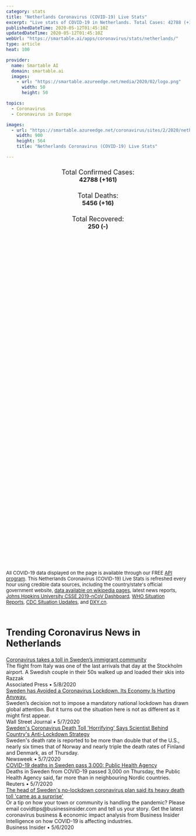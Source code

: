 ```yaml
---
category: stats
title: "Netherlands Coronavirus (COVID-19) Live Stats"
excerpt: "Live stats of COVID-19 in Netherlands. Total Cases: 42788 (+161), Deaths: 5456 (+16), Recoveries: 250(-)."
publishedDateTime: 2020-05-12T01:45:10Z
updatedDateTime: 2020-05-12T01:45:10Z
webUrl: "https://smartable.ai/apps/coronavirus/stats/netherlands/"
type: article
heat: 100

provider:
  name: Smartable AI
  domain: smartable.ai
  images:
    - url: "https://smartable.azureedge.net/media/2020/02/logo.png"
      width: 50
      height: 50

topics:
  - Coronavirus
  - Coronavirus in Europe

images:
  - url: "https://smartable.azureedge.net/coronavirus/sites/2/2020/netherlands.jpg"
    width: 900
    height: 564
    title: "Netherlands Coronavirus (COVID-19) Live Stats"

---
```

<div class="total-stats" style="text-align: center;">
    <h3>
	    <div style="font-size: 18px; font-weight: 400;">Total Confirmed Cases:</div>
	    42788 (<span class='red'>+161</span>)
    </h3>
    <h3>
	    <div style="font-size: 18px; font-weight: 400;">Total Deaths:</div>
	    5456 (<span class='red'>+16</span>)
    </h3>
    <h3>
	    <div style="font-size: 18px; font-weight: 400;">Total Recovered:</div>
	    250 (-)
    </h3>
</div>

<script type="text/javascript" src="https://www.gstatic.com/charts/loader.js"></script>

<div id="time_series_chart" style="width: 100%; height: 400px;"></div>
<script type="text/javascript">
  google.charts.load('current', {'packages':['corechart']});
  google.charts.setOnLoadCallback(drawChart);
  function drawChart() {
    var data = google.visualization.arrayToDataTable([
      ['Date', 'Total Cases', 'Total Deaths', 'Total Recovered'],
      ['1/22/2020', 0, 0, 0],['1/23/2020', 0, 0, 0],['1/24/2020', 0, 0, 0],['1/25/2020', 0, 0, 0],['1/26/2020', 0, 0, 0],['1/27/2020', 0, 0, 0],['1/28/2020', 0, 0, 0],['1/29/2020', 0, 0, 0],['1/30/2020', 0, 0, 0],['1/31/2020', 0, 0, 0],['2/1/2020', 0, 0, 0],['2/2/2020', 0, 0, 0],['2/3/2020', 0, 0, 0],['2/4/2020', 0, 0, 0],['2/5/2020', 0, 0, 0],['2/6/2020', 0, 0, 0],['2/7/2020', 0, 0, 0],['2/8/2020', 0, 0, 0],['2/9/2020', 0, 0, 0],['2/10/2020', 0, 0, 0],['2/11/2020', 0, 0, 0],['2/12/2020', 0, 0, 0],['2/13/2020', 0, 0, 0],['2/14/2020', 0, 0, 0],['2/15/2020', 0, 0, 0],['2/16/2020', 0, 0, 0],['2/17/2020', 0, 0, 0],['2/18/2020', 0, 0, 0],['2/19/2020', 0, 0, 0],['2/20/2020', 0, 0, 0],['2/21/2020', 0, 0, 0],['2/22/2020', 0, 0, 0],['2/23/2020', 0, 0, 0],['2/24/2020', 0, 0, 0],['2/25/2020', 0, 0, 0],['2/26/2020', 0, 0, 0],['2/27/2020', 1, 0, 0],['2/28/2020', 1, 0, 0],['2/29/2020', 6, 0, 0],['3/1/2020', 10, 0, 0],['3/2/2020', 18, 0, 0],['3/3/2020', 24, 0, 0],['3/4/2020', 38, 0, 0],['3/5/2020', 82, 0, 0],['3/6/2020', 128, 1, 0],['3/7/2020', 188, 1, 0],['3/8/2020', 265, 3, 0],['3/9/2020', 321, 3, 0],['3/10/2020', 382, 4, 0],['3/11/2020', 503, 5, 0],['3/12/2020', 614, 5, 2],['3/13/2020', 804, 10, 2],['3/14/2020', 959, 12, 2],['3/15/2020', 1135, 20, 2],['3/16/2020', 1413, 24, 2],['3/17/2020', 1705, 43, 2],['3/18/2020', 2051, 58, 2],['3/19/2020', 2460, 76, 2],['3/20/2020', 2994, 106, 2],['3/21/2020', 3631, 136, 2],['3/22/2020', 4204, 179, 2],['3/23/2020', 4749, 213, 2],['3/24/2020', 5560, 276, 2],['3/25/2020', 6412, 356, 3],['3/26/2020', 7431, 434, 3],['3/27/2020', 8603, 546, 3],['3/28/2020', 9762, 639, 3],['3/29/2020', 10866, 771, 250],['3/30/2020', 11750, 864, 250],['3/31/2020', 12595, 1039, 250],['4/1/2020', 13614, 1173, 250],['4/2/2020', 14697, 1339, 250],['4/3/2020', 15723, 1487, 250],['4/4/2020', 16627, 1651, 250],['4/5/2020', 17851, 1766, 250],['4/6/2020', 18803, 1867, 250],['4/7/2020', 19580, 2101, 250],['4/8/2020', 20549, 2248, 250],['4/9/2020', 21762, 2396, 250],['4/10/2020', 23097, 2511, 250],['4/11/2020', 24413, 2643, 250],['4/12/2020', 25587, 2737, 250],['4/13/2020', 26551, 2823, 250],['4/14/2020', 27419, 2945, 250],['4/15/2020', 28153, 3134, 250],['4/16/2020', 29214, 3315, 250],['4/17/2020', 30449, 3459, 250],['4/18/2020', 31589, 3601, 250],['4/19/2020', 32655, 3684, 250],['4/20/2020', 33405, 3751, 250],['4/21/2020', 34134, 3916, 250],['4/22/2020', 34842, 4054, 250],['4/23/2020', 35729, 4177, 250],['4/24/2020', 36535, 4289, 250],['4/25/2020', 37190, 4409, 250],['4/26/2020', 37845, 4475, 250],['4/27/2020', 38245, 4518, 250],['4/28/2020', 38416, 4566, 250],['4/29/2020', 38802, 4711, 250],['4/30/2020', 39316, 4795, 250],['5/1/2020', 39776, 4891, 250],['5/2/2020', 40236, 4987, 250],['5/3/2020', 40571, 5056, 250],['5/4/2020', 40770, 5082, 250],['5/5/2020', 41087, 5168, 250],['5/6/2020', 41319, 5204, 250],['5/7/2020', 41774, 5288, 250],['5/8/2020', 42093, 5359, 250],['5/9/2020', 42382, 5422, 250],['5/10/2020', 42627, 5440, 250],['5/11/2020', 42788, 5456, 250],
    ]);
    var options = {
      curveType: 'none',
      chartArea: {'width': '80%', 'height': '80%'},
      legend: { position: 'top' },
      lineWidth: 5,
      colors: ['#f60109', '#444444', '#81B71F']
    };
    var chart = new google.visualization.LineChart(document.getElementById('time_series_chart'));
    chart.draw(data, options);
  }
</script>

<div id="geo_chart" style="width: 100%; height: 500px;"></div>
<script type="text/javascript">
  google.charts.load('current', {
    'packages':['geochart'],
    'mapsApiKey': 'AIzaSyDk1HhVhLaveyKrUhhHZ5YwzIpEcbdal6U'
  });
  google.charts.setOnLoadCallback(drawRegionsMap);
  function drawRegionsMap() {
    var data = google.visualization.arrayToDataTable([
      ['Location', 'Total Cases', 'Total Deaths'],
      ["Netherlands", 42788, 5456]
    ]);
    var options = {
      backgroundColor: {fill:'transparent',stroke:'#FFF' ,strokeWidth:0 }, 
      region: 'NL',
      resolution: 'countries', 
      legend: 'none',
      colorAxis: {
          colors: ['#FFE2E2', '#f60109']
      }
    };
    var chart = new google.visualization.GeoChart(document.getElementById('geo_chart'));
    chart.draw(data, options);
  };
</script>



<span style="font-size: 13px">All COVID-19 data displayed on the page is available through our FREE <a href="https://developer.smartable.ai">API program</a>. This Netherlands Coronavirus (COVID-19) Live Stats is refreshed every hour using credible data sources, including the country/state's official government website, <a href="https://en.wikipedia.org/wiki/2019%E2%80%9320_coronavirus_pandemic" target="_blank">data available on wikipedia pages</a>, latest news reports, <a href="https://systems.jhu.edu/research/public-health/ncov/" target="_blank">Johns Hopkins University CSSE 2019-nCoV Dashboard</a>, <a href="https://www.who.int/emergencies/diseases/novel-coronavirus-2019/situation-reports" target="_blank">WHO Situation Reports</a>, <a href="https://www.cdc.gov/coronavirus/2019-ncov/index.html" target="_blank">CDC Situation Updates</a>, and <a href="https://ncov.dxy.cn/ncovh5/view/pneumonia" target="_blank">DXY.cn</a>.</span>


<h2 id="news" class="center" style="margin-top: 60px; font-size: 25px;">Trending Coronavirus News in Netherlands</h2>
<div class="row">
<div class="col-md-6 col-sm-12">
  <div class="content-card">
	<a href="https://apnews.com/1d7916cf6e48b7a231b894ef9cda1a19"><div class="card-image" style="background-image: url(https://storage.googleapis.com/afs-prod/media/7fa2d715e4bb461580da9fc8cb96895d/3000.jpeg)"></div></a>
	<div class="content">
		<div class="card-title"><a href="https://apnews.com/1d7916cf6e48b7a231b894ef9cda1a19">Coronavirus takes a toll in Sweden’s immigrant community</a></div>
		<div class="card-excerpt">The flight from Italy was one of the last arrivals that day at the Stockholm airport. A Swedish couple in their 50s walked up and loaded their skis into Razzak</div>
		<div class="card-meta">
			<span class="card-provider">Associated Press</span> • <span class="card-date">5/8/2020</span>
		</div>
	</div>
  </div>
</div>
<div class="col-md-6 col-sm-12">
  <div class="content-card">
	<a href="https://www.wsj.com/articles/sweden-has-avoided-a-coronavirus-lockdown-its-economy-is-hurting-anyway-11588870062"><div class="card-image" style="background-image: url(https://images.wsj.net/im-183866/social)"></div></a>
	<div class="content">
		<div class="card-title"><a href="https://www.wsj.com/articles/sweden-has-avoided-a-coronavirus-lockdown-its-economy-is-hurting-anyway-11588870062">Sweden has Avoided a Coronavirus Lockdown. Its Economy Is Hurting Anyway.</a></div>
		<div class="card-excerpt">Sweden’s decision not to impose a mandatory national lockdown has drawn global attention. But it turns out the situation here is not as different as it might first appear.</div>
		<div class="card-meta">
			<span class="card-provider">Wall Street Journal</span> • <span class="card-date">5/7/2020</span>
		</div>
	</div>
  </div>
</div>
<div class="col-md-6 col-sm-12">
  <div class="content-card">
	<a href="https://www.newsweek.com/sweden-coronavirus-deaths-children-lockdown-1502548"><div class="card-image" style="background-image: url(https://d.newsweek.com/en/full/1588051/cafe-stockholm-sweden-march-2020-coronavirus.jpg)"></div></a>
	<div class="content">
		<div class="card-title"><a href="https://www.newsweek.com/sweden-coronavirus-deaths-children-lockdown-1502548">Sweden's Coronavirus Death Toll 'Horrifying' Says Scientist Behind Country's Anti-Lockdown Strategy</a></div>
		<div class="card-excerpt">Sweden's death rate is reported to be more than double that of the U.S., nearly six times that of Norway and nearly triple the death rates of Finland and Denmark, as of Thursday.</div>
		<div class="card-meta">
			<span class="card-provider">Newsweek</span> • <span class="card-date">5/7/2020</span>
		</div>
	</div>
  </div>
</div>
<div class="col-md-6 col-sm-12">
  <div class="content-card">
	<a href="https://www.reuters.com/article/us-health-coronavirus-sweden-casualties-idUSKBN22J1UV"><div class="card-image" style="background-image: url(https://s4.reutersmedia.net/resources_v3/images/rcom-default.png)"></div></a>
	<div class="content">
		<div class="card-title"><a href="https://www.reuters.com/article/us-health-coronavirus-sweden-casualties-idUSKBN22J1UV">COVID-19 deaths in Sweden pass 3,000: Public Health Agency</a></div>
		<div class="card-excerpt">Deaths in Sweden from COVID-19 passed 3,000 on Thursday, the Public Health Agency said, far more than in neighbouring Nordic countries.</div>
		<div class="card-meta">
			<span class="card-provider">Reuters</span> • <span class="card-date">5/7/2020</span>
		</div>
	</div>
  </div>
</div>
<div class="col-md-6 col-sm-12">
  <div class="content-card">
	<a href="https://www.businessinsider.com/coronavirus-sweden-lockdown-chief-says-high-death-toll-was-surprise-2020-5"><div class="card-image" style="background-image: url(https://i.insider.com/5eb2806c48d92c48774169b5?width=1200&format=jpeg)"></div></a>
	<div class="content">
		<div class="card-title"><a href="https://www.businessinsider.com/coronavirus-sweden-lockdown-chief-says-high-death-toll-was-surprise-2020-5">The head of Sweden's no-lockdown coronavirus plan said its heavy death toll 'came as a surprise'</a></div>
		<div class="card-excerpt">Or a tip on how your town or community is handling the pandemic? Please email covidtips@businessinsider.com and tell us your story. Get the latest coronavirus business & economic impact analysis from Business Insider Intelligence on how COVID-19 is affecting industries.</div>
		<div class="card-meta">
			<span class="card-provider">Business Insider</span> • <span class="card-date">5/6/2020</span>
		</div>
	</div>
  </div>
</div>

</div>

